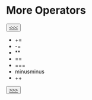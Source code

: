 #  More Operators

<button>[<<<](./02.17_README.md)</button>

- +=
- -= 
- **
- ==
- ===
- minusminus
- ++ 

<button>[>>>](./02.19_README.md)</button>
